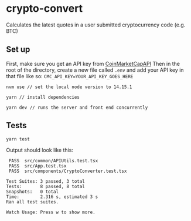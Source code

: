 # crypto-convert

Calculates the latest quotes in a user submitted cryptocurrency code (e.g. BTC)

## Set up

First, make sure you get an API key from [CoinMarketCapAPI](https://coinmarketcap.com/api/)
Then in the root of the directory, create a new file called `.env` and add your API key in that file like so: `CMC_API_KEY=YOUR_API_KEY_GOES_HERE`

```shell
nvm use // set the local node version to 14.15.1
```

```shell
yarn // install dependencies
```

```shell
yarn dev // runs the server and front end concurrently
```

## Tests

```shell
yarn test
```

Output should look like this:

```shell
 PASS  src/common/APIUtils.test.tsx
 PASS  src/App.test.tsx
 PASS  src/components/CryptoConverter.test.tsx

Test Suites: 3 passed, 3 total
Tests:       8 passed, 8 total
Snapshots:   0 total
Time:        2.316 s, estimated 3 s
Ran all test suites.

Watch Usage: Press w to show more.

```
